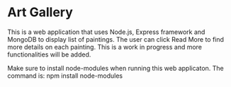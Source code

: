# Art Gallery

This is a web application that uses Node.js, Express framework and MongoDB to display list of paintings. The user can click Read More to find more details on each painting. This is a work in progress and more functionalities will be added.

Make sure to install node-modules when running this web applicaton. The command is: npm install node-modules

